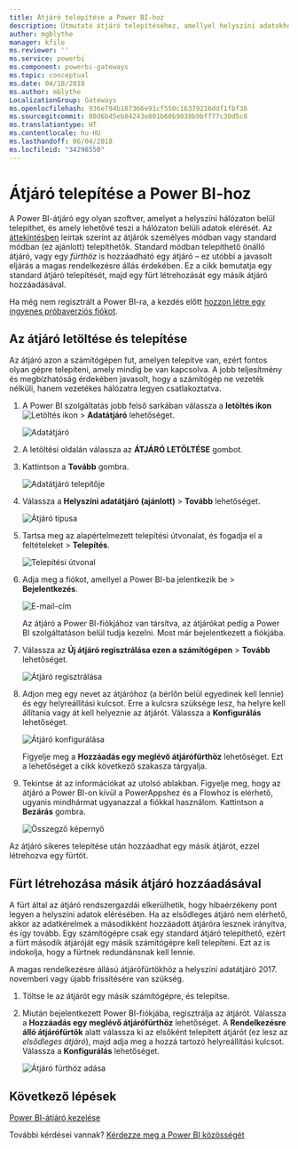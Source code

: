 ```yaml
---
title: Átjáró telepítése a Power BI-hoz
description: Útmutató átjáró telepítéséhez, amellyel helyszíni adatokhoz csatlakozhat a Power BI-ban.
author: mgblythe
manager: kfile
ms.reviewer: ''
ms.service: powerbi
ms.component: powerbi-gateways
ms.topic: conceptual
ms.date: 04/18/2018
ms.author: mblythe
LocalizationGroup: Gateways
ms.openlocfilehash: 936e794b187366e91cf550c16379216ddf1fbf36
ms.sourcegitcommit: 80d6b45eb84243e801b60b9038b9bff77c30d5c8
ms.translationtype: HT
ms.contentlocale: hu-HU
ms.lasthandoff: 06/04/2018
ms.locfileid: "34298550"
---
```

# <a name="install-a-gateway-for-power-bi"></a>Átjáró telepítése a Power BI-hoz

A Power BI-átjáró egy olyan szoftver, amelyet a helyszíni hálózaton belül telepíthet, és amely lehetővé teszi a hálózaton belüli adatok elérését. Az [áttekintésben](service-gateway-getting-started.md) leírtak szerint az átjárók személyes módban vagy standard módban (ez ajánlott) telepíthetők. Standard módban telepíthető önálló átjáró, vagy egy *fürthöz* is hozzáadható egy átjáró – ez utóbbi a javasolt eljárás a magas rendelkezésre állás érdekében. Ez a cikk bemutatja egy standard átjáró telepítését, majd egy fürt létrehozását egy másik átjáró hozzáadásával.

Ha még nem regisztrált a Power BI-ra, a kezdés előtt [hozzon létre egy ingyenes próbaverziós fiókot](https://app.powerbi.com/signupredirect?pbi_source=web).


## <a name="download-and-install-a-gateway"></a>Az átjáró letöltése és telepítése

Az átjáró azon a számítógépen fut, amelyen telepítve van, ezért fontos olyan gépre telepíteni, amely mindig be van kapcsolva. A jobb teljesítmény és megbízhatóság érdekében javasolt, hogy a számítógép ne vezeték nélküli, hanem vezetékes hálózatra legyen csatlakoztatva.

1. A Power BI szolgáltatás jobb felső sarkában válassza a **letöltés ikon** ![Letöltés ikon](media/service-gateway-install/icon-download.png) > **Adatátjáró** lehetőséget.

    ![Adatátjáró](media/service-gateway-install/data-gateway.png)

2. A letöltési oldalán válassza az **ÁTJÁRÓ LETÖLTÉSE** gombot.

3. Kattintson a **Tovább** gombra.     

    ![Adatátjáró telepítője](media/service-gateway-install/gateway-installer.png)

4. Válassza a **Helyszíni adatátjáró (ajánlott)** > **Tovább** lehetőséget.

    ![Átjáró típusa](media/service-gateway-install/gateway-type.png)

5. Tartsa meg az alapértelmezett telepítési útvonalat, és fogadja el a feltételeket > **Telepítés**.

    ![Telepítési útvonal](media/service-gateway-install/install-path.png)

6. Adja meg a fiókot, amellyel a Power BI-ba jelentkezik be > **Bejelentkezés**.

    ![E-mail-cím](media/service-gateway-install/email-address.png)

    Az átjáró a Power BI-fiókjához van társítva, az átjárókat pedig a Power BI szolgáltatáson belül tudja kezelni. Most már bejelentkezett a fiókjába.

7. Válassza az **Új átjáró regisztrálása ezen a számítógépen** > **Tovább** lehetőséget.

    ![Átjáró regisztrálása](media/service-gateway-install/register-gateway.png)

8. Adjon meg egy nevet az átjáróhoz (a bérlőn belül egyedinek kell lennie) és egy helyreállítási kulcsot. Erre a kulcsra szüksége lesz, ha helyre kell állítania vagy át kell helyeznie az átjárót. Válassza a **Konfigurálás** lehetőséget.

    ![Átjáró konfigurálása](media/service-gateway-install/configure-gateway.png)

    Figyelje meg a **Hozzáadás egy meglévő átjárófürthöz** lehetőséget. Ezt a lehetőséget a cikk következő szakasza tárgyalja.

9. Tekintse át az információkat az utolsó ablakban. Figyelje meg, hogy az átjáró a Power BI-on kívül a PowerAppshez és a Flowhoz is elérhető, ugyanis mindhármat ugyanazzal a fiókkal használom. Kattintson a **Bezárás** gombra.

    ![Összegző képernyő](media/service-gateway-install/summary-screen.png)

Az átjáró sikeres telepítése után hozzáadhat egy másik átjárót, ezzel létrehozva egy fürtöt.


## <a name="add-another-gateway-to-create-a-cluster"></a>Fürt létrehozása másik átjáró hozzáadásával

A fürt által az átjáró rendszergazdái elkerülhetik, hogy hibaérzékeny pont legyen a helyszíni adatok elérésében. Ha az elsődleges átjáró nem elérhető, akkor az adatkérelmek a másodikként hozzáadott átjáróra lesznek irányítva, és így tovább. Egy számítógépre csak egy standard átjáró telepíthető, ezért a fürt második átjáróját egy másik számítógépre kell telepíteni. Ezt az is indokolja, hogy a fürtnek redundánsnak kell lennie.

A magas rendelkezésre állású átjárófürtökhöz a helyszíni adatátjáró 2017. novemberi vagy újabb frissítésére van szükség.

1. Töltse le az átjárót egy másik számítógépre, és telepítse.

2. Miután bejelentkezett Power BI-fiókjába, regisztrálja az átjárót. Válassza a **Hozzáadás egy meglévő átjárófürthöz** lehetőséget. A **Rendelkezésre álló átjárófürtök** alatt válassza ki az elsőként telepített átjárót (ez lesz az *elsődleges átjáró*), majd adja meg a hozzá tartozó helyreállítási kulcsot. Válassza a **Konfigurálás** lehetőséget.

    ![Átjáró fürthöz adása](media/service-gateway-install/add-cluster.png)


## <a name="next-steps"></a>Következő lépések

[Power BI-átjáró kezelése](service-gateway-manage.md)

További kérdései vannak? [Kérdezze meg a Power BI közösségét](http://community.powerbi.com/)